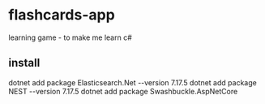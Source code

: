 # flashcards-app
learning game - to make me learn c#


## install
dotnet add package Elasticsearch.Net --version 7.17.5
dotnet add package NEST --version 7.17.5
dotnet add package Swashbuckle.AspNetCore

